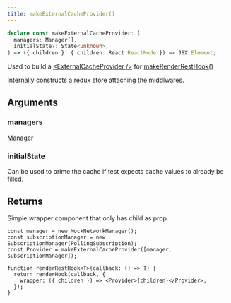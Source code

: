```yaml
---
title: makeExternalCacheProvider()
---
```


```typescript
declare const makeExternalCacheProvider: (
  managers: Manager[],
  initialState?: State<unknown>,
) => ({ children }: { children: React.ReactNode }) => JSX.Element;
```

Used to build a [\<ExternalCacheProvider />](./ExternalCacheProvider.md) for [makeRenderRestHook()](./makeRenderRestHook.md)

Internally constructs a redux store attaching the middlwares.

## Arguments

### managers

[Manager](./Manager.md)

### initialState

Can be used to prime the cache if test expects cache values to already be filled.

## Returns

Simple wrapper component that only has child as prop.

```tsx
const manager = new MockNetworkManager();
const subscriptionManager = new SubscriptionManager(PollingSubscription);
const Provider = makeExternalCacheProvider([manager, subscriptionManager]);

function renderRestHook<T>(callback: () => T) {
  return renderHook(callback, {
    wrapper: ({ children }) => <Provider>{children}</Provider>,
  });
}
```
